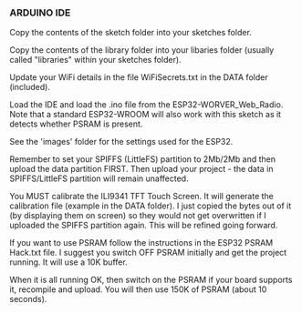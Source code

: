 ### ARDUINO IDE

Copy the contents of the sketch folder into your sketches folder.

Copy the contents of the library folder into your libaries folder (usually called "libraries" within your sketches folder).

Update your WiFi details in the file WiFiSecrets.txt in the DATA folder (included).

Load the IDE and load the .ino file from the ESP32-WORVER_Web_Radio. Note that a standard ESP32-WROOM will also work with this sketch as it detects whether PSRAM is present.

See the 'images' folder for the settings used for the ESP32.  

Remember to set your SPIFFS (LittleFS) partition to 2Mb/2Mb and then upload the data partition FIRST. Then upload your project - the data in SPIFFS/LittleFS partition will remain unaffected.

You MUST calibrate the ILI9341 TFT Touch Screen. It will generate the calibration file (example in the DATA folder). I just copied the bytes out of it (by displaying them on screen) so they would not get overwritten if I uploaded the SPIFFS partition again. This will be refined going forward.

If you want to use PSRAM follow the instructions in the ESP32 PSRAM Hack.txt file. I suggest you switch OFF PSRAM initially and get the project running. It will use a 10K buffer.

When it is all running OK, then switch on the PSRAM if your board supports it, recompile and upload. You will then use 150K of PSRAM (about 10 seconds).

